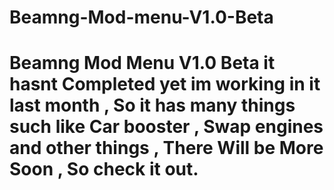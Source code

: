 # Beamng-Mod-menu-V1.0-Beta
# Beamng Mod Menu V1.0 Beta it hasnt Completed yet im working in it last month , So it has many things such like  Car booster , Swap engines and other things , There Will be More Soon ,  So check it out.

